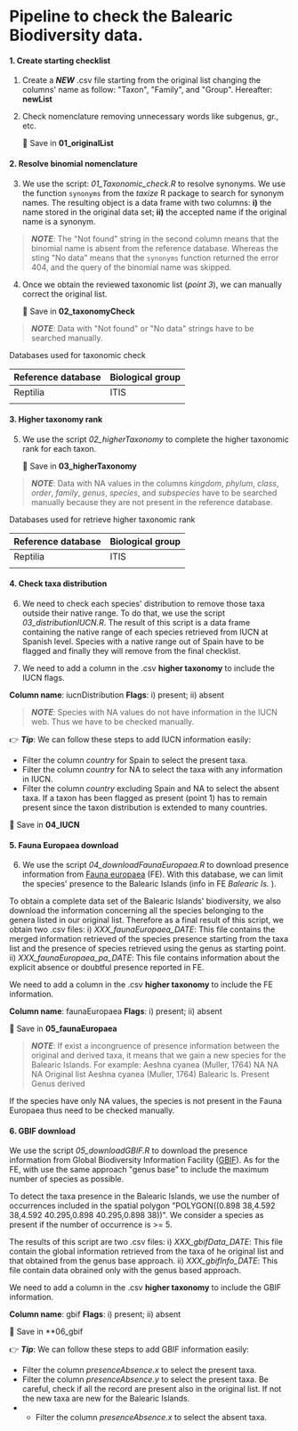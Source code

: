 # Pipeline to check the Balearic Biodiversity data.


#### 1. Create starting checklist

1. Create a ***NEW*** .csv file starting from the original list changing the columns' name as follow: "Taxon", "Family", and "Group". Hereafter: **newList**

2. Check nomenclature removing unnecessary words like subgenus, gr., etc.

    📁 Save in **01_originalList**

#### 2. Resolve binomial nomenclature

3. We use the script: *01_Taxonomic_check.R* to resolve synonyms.
We use the function `synonyms` from the *taxize* R package to search for synonym names. The resulting object is a data frame with two columns: 
**i)** the name stored in the original data set; **ii)** the accepted name if the original name is a synonym. 

> _**NOTE**_: The "Not found" string in the second column means that the binomial name is absent from the reference database. Whereas the sting "No data" means that the `synonyms` function returned the error 404, and the query of the binomial name was skipped.

4. Once we obtain the reviewed taxonomic list (*point 3*), we can manually correct the original list.

    📁 Save in **02_taxonomyCheck**

 > _**NOTE**_: Data with "Not found" or "No data" strings have to be searched manually.


Databases used for taxonomic check

| Reference database | Biological group |
|--------------------|------------------|
| Reptilia           | ITIS             |
|                    |                  |

#### 3. Higher taxonomy rank

5. We use the script *02_higherTaxonomy* to complete the higher taxonomic rank for each taxon.

      📁 Save in **03_higherTaxonomy**

> _**NOTE**_: Data with NA values in the columns _kingdom_,	_phylum_, _class_, _order_, _family_, _genus_, _species_, and _subspecies_ have to be searched manually because they are not present in the reference database.

Databases used for retrieve higher taxonomic rank

| Reference database | Biological group |
|--------------------|------------------|
| Reptilia           | ITIS             |
|                    |                  |

#### 4. Check taxa distribution

6. We need to check each species' distribution to remove those taxa outside their native range. To do that, we use the script *03_distributionIUCN.R*.
      The result of this script is a data frame containing the native range of each species retrieved from IUCN at Spanish level. Species with a native range out of Spain have to be flagged and finally they will remove from the final checklist.

7. We need to add a column in the .csv **higher taxonomy** to include the IUCN flags.

**Column name**: iucnDistribution
**Flags**: i) present; ii) absent

 > _**NOTE**_: Species with NA values do not have information in the IUCN web. Thus we have to be checked manually.
   
   👉 _**Tip**_: We can follow these steps to add IUCN information easily:
   
   * Filter the column _country_ for Spain to select the present taxa.
   * Filter the column _country_ for NA to select the taxa with any information in IUCN.
   * Filter the column _country_ excluding Spain and NA to select the absent taxa. If a taxon has been flagged as present (point 1) has to remain present since the taxon distribution is extended to many countries.   
   
   📁 Save in **04_IUCN**
   
#### 5. Fauna Europaea download

6. We use the script _04_downloadFaunaEuropaea.R_ to download presence information from [Fauna europaea](https://fauna-eu.org) (FE). With this database, we can limit the species' presence to the Balearic Islands (info in FE _*Balearic Is.*_ ).

To obtain a complete data set of the Balearic Islands' biodiversity, we also download the information concerning all the species belonging to the genera listed in our original list. Therefore as a final result of this script, we obtain two .csv files:
i) _XXX_faunaEuropaea_DATE_: This file contains the merged information retrieved of the species presence starting from the taxa list and the presence of species retrieved using the genus as starting point.
ii) _XXX_faunaEuropaea_pa_DATE_: This file contains information about the explicit absence or doubtful presence reported in FE.

We need to add a column in the .csv **higher taxonomy** to include the FE information.

**Column name**: faunaEuropaea
**Flags**: i) present; ii) absent

   📁 Save in **05_faunaEuropaea**

> _**NOTE**_: If exist a incongruence of presence information between the original and derived taxa, it means that we gain a new species for the Balearic Islands. 
For example:
Aeshna cyanea (Muller, 1764)	NA	NA	NA   Original list
Aeshna cyanea (Muller, 1764)	Balearic Is.	Present	Genus derived

If the species have only NA values, the species is not present in the Fauna Europaea thus need to be checked manually.


#### 6. GBIF download 

We use the script _05_downloadGBIF.R_ to download the presence information from Global Biodiversity Information Facility ([GBIF](https://www.gbif.org)). As for the FE, with use the same approach "genus base" to include the maximum number of species as possible. 

To detect the taxa presence in the Balearic Islands, we use the number of occurrences included in the spatial polygon "POLYGON((0.898 38,4.592 38,4.592 40.295,0.898 40.295,0.898 38))". We consider a species as present if the number of occurrence is >= 5.

The results of this script are two .csv files:
i) _XXX_gbifData_DATE_: This file contain the global information retrieved from the taxa of he original list and that obtained from the genus base approach.
ii) _XXX_gbifInfo_DATE_: This file contain data obrained only with the genus based approach.

We need to add a column in the .csv **higher taxonomy** to include the GBIF information.

**Column name**: gbif
**Flags**: i) present; ii) absent

📁 Save in **06_gbif

 👉 _**Tip**_: We can follow these steps to add GBIF information easily:
 
   * Filter the column _presenceAbsence.x_ to select the present taxa.
   * Filter the column _presenceAbsence.y_ to select the present taxa. Be careful, check if all the record are present also in the original list. If not the new taxa are new for the Balearic Islands.
   *  * Filter the column _presenceAbsence.x_ to select the absent taxa.